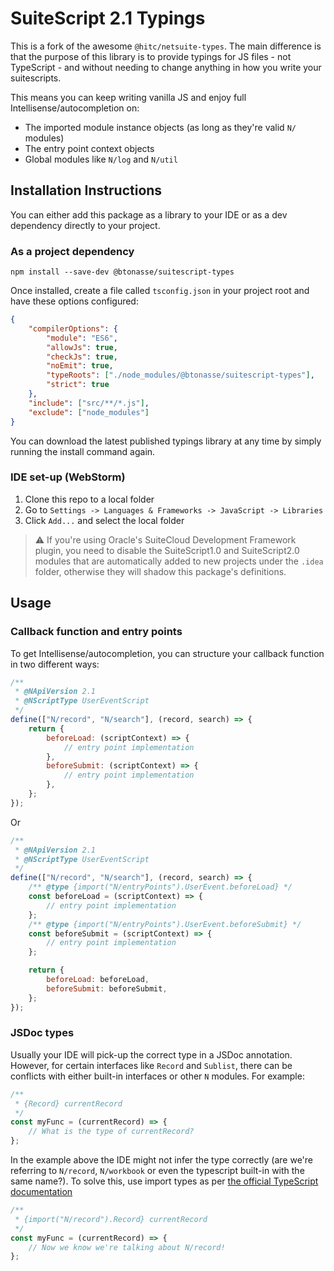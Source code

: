 # SuiteScript 2.1 Typings

This is a fork of the awesome `@hitc/netsuite-types`. The main difference is that the purpose of this library is to provide typings for JS files - not TypeScript - and without needing to change anything in how you write your suitescripts.

This means you can keep writing vanilla JS and enjoy full Intellisense/autocompletion on:

-   The imported module instance objects (as long as they're valid `N/` modules)
-   The entry point context objects
-   Global modules like `N/log` and `N/util`

## Installation Instructions

You can either add this package as a library to your IDE or as a dev dependency directly to your project.

### As a project dependency

`npm install --save-dev @btonasse/suitescript-types`

Once installed, create a file called `tsconfig.json` in your project root and have these options configured:

```json
{
    "compilerOptions": {
        "module": "ES6",
        "allowJs": true,
        "checkJs": true,
        "noEmit": true,
        "typeRoots": ["./node_modules/@btonasse/suitescript-types"],
        "strict": true
    },
    "include": ["src/**/*.js"],
    "exclude": ["node_modules"]
}
```

You can download the latest published typings library at any time by simply running the install command again.

### IDE set-up (WebStorm)

1. Clone this repo to a local folder
2. Go to `Settings -> Languages & Frameworks -> JavaScript -> Libraries`
3. Click `Add...` and select the local folder

> :warning: If you're using Oracle's SuiteCloud Development Framework plugin, you need to disable the SuiteScript1.0 and SuiteScript2.0 modules that are automatically added to new projects under the `.idea` folder, otherwise they will shadow this package's definitions.

## Usage

### Callback function and entry points

To get Intellisense/autocompletion, you can structure your callback function in two different ways:

```javascript
/**
 * @NApiVersion 2.1
 * @NScriptType UserEventScript
 */
define(["N/record", "N/search"], (record, search) => {
    return {
        beforeLoad: (scriptContext) => {
            // entry point implementation
        },
        beforeSubmit: (scriptContext) => {
            // entry point implementation
        },
    };
});
```

Or

```javascript
/**
 * @NApiVersion 2.1
 * @NScriptType UserEventScript
 */
define(["N/record", "N/search"], (record, search) => {
    /** @type {import("N/entryPoints").UserEvent.beforeLoad} */
    const beforeLoad = (scriptContext) => {
        // entry point implementation
    };
    /** @type {import("N/entryPoints").UserEvent.beforeSubmit} */
    const beforeSubmit = (scriptContext) => {
        // entry point implementation
    };

    return {
        beforeLoad: beforeLoad,
        beforeSubmit: beforeSubmit,
    };
});
```

### JSDoc types

Usually your IDE will pick-up the correct type in a JSDoc annotation. However, for certain interfaces like `Record` and `Sublist`, there can be conflicts with either built-in interfaces or other `N` modules. For example:

```javascript
/**
 * {Record} currentRecord
 */
const myFunc = (currentRecord) => {
    // What is the type of currentRecord?
};
```

In the example above the IDE might not infer the type correctly (are we're referring to `N/record`, `N/workbook` or even the typescript built-in with the same name?). To solve this, use import types as per [the official TypeScript documentation](https://www.typescriptlang.org/docs/handbook/jsdoc-supported-types.html#other)

```javascript
/**
 * {import("N/record").Record} currentRecord
 */
const myFunc = (currentRecord) => {
    // Now we know we're talking about N/record!
};
```
